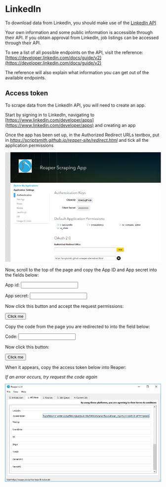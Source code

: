 # LinkedIn
To download data from LinkedIn, you should make use of the [LinkedIn API](https://developers.pinterest.com/docs/getting-started/introduction/)

Your own information and some public information is accessible through their API. If you obtain approval from LinkedIn, job listings can be accessed through their API.

To see a list of all possible endpoints on the API, visit the reference: [https://developer.linkedin.com/docs/guide/v2](https://developer.linkedin.com/docs/guide/v2)

The reference will also explain what information you can get out of the available endpoints.

## Access token

To scrape data from the LinkedIn API, you will need to create an app.

Start by signing in to LinkedIn, navigating to [https://www.linkedin.com/developer/apps](https://www.linkedin.com/developer/apps) and creating an app

Once the app has been set up, in the Authorized Redirect URLs textbox, put in *https://scriptsmith.github.io/reaper-site/redirect.html*  and tick all the application permissions

![](images/linkedin1.png)

Now, scroll to the top of the page and copy the App ID and App secret into the fields below:

<p>
App id: <input type='text' id='appid'>
</p>
<p>
App secret: <input type='text' id='appsecret'>
</p>

Now click this button and accept the request permissions:

<script>
function auth() {
    client_id = document.getElementById('appid').value;
    window.open("https://www.linkedin.com/oauth/v2/authorization?response_type=code&client_id=" + client_id + "&state=reaper&scope=r_basicprofile,r_fullprofile,r_emailaddress,rw_company_admin,w_share&redirect_uri=https://scriptsmith.github.io/reaper-site/redirect.html")
}

function post() {
    console.log('posted')
    client_id = document.getElementById('appid').value;
    client_secret = document.getElementById('appsecret').value;
    code = document.getElementById('code').value;
    var http = new XMLHttpRequest();
    var url = "https://cors-anywhere.herokuapp.com/https://www.linkedin.com/oauth/v2/accessToken";
    var params = "redirect_uri=https://scriptsmith.github.io/reaper-site/redirect.html&grant_type=authorization_code&client_id=" + client_id + "&client_secret=" + client_secret + "&code=" + code;
    console.log(params)
    http.open("POST", url, true);
    
    //Send the proper header information along with the request
    http.setRequestHeader("Content-type", "application/x-www-form-urlencoded");
    
    http.onreadystatechange = function() {//Call a function when the state changes.
        document.getElementById('accesstoken').innerHTML = http.responseText;
    }
    http.send(params);
}
</script>

<button onclick="auth()">Click me</button>

Copy the code from the page you are redirected to into the field below:

<p>
Code: <input type='text' id='code'>
</p>

Now click this button:

<button onclick="post()">Click me</button>

When it appears, copy the access token below into Reaper:

*If an error occurs, try request the code again*

<div id="accesstoken" style="background-color: grey; word-wrap: break-word"></div>

![](images/linkedin2.png)